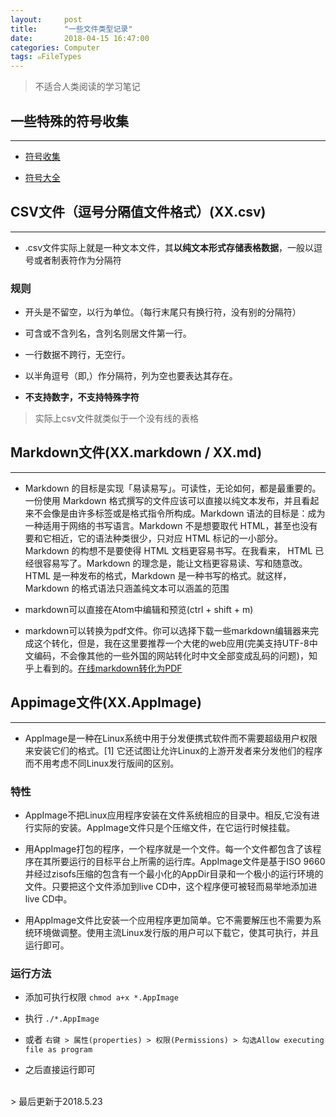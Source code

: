 ```yaml
---
layout:     post
title:      "一些文件类型记录"
date:       2018-04-15 16:47:00
categories: Computer
tags: ๑FileTypes
---
```

> 不适合人类阅读的学习笔记  

## 一些特殊的符号收集
---

- [符号收集](https://blog.csdn.net/rhinemetal/article/details/6887172)

- [符号大全](http://www.fuhao123.com/fuhao/1.shtml)

## CSV文件（逗号分隔值文件格式）(XX.csv)
---

- .csv文件实际上就是一种文本文件，其**以纯文本形式存储表格数据**，一般以逗号或者制表符作为分隔符

### 规则
- 开头是不留空，以行为单位。（每行末尾只有换行符，没有别的分隔符）

- 可含或不含列名，含列名则居文件第一行。

- 一行数据不跨行，无空行。

- 以半角逗号（即,）作分隔符，列为空也要表达其存在。

- **不支持数字，不支持特殊字符**

> 实际上csv文件就类似于一个没有线的表格

## Markdown文件(XX.markdown / XX.md)
---
- Markdown 的目标是实现「易读易写」。可读性，无论如何，都是最重要的。一份使用 Markdown 格式撰写的文件应该可以直接以纯文本发布，并且看起来不会像是由许多标签或是格式指令所构成。Markdown 语法的目标是：成为一种适用于网络的书写语言。Markdown 不是想要取代 HTML，甚至也没有要和它相近，它的语法种类很少，只对应 HTML 标记的一小部分。Markdown 的构想不是要使得 HTML 文档更容易书写。在我看来， HTML 已经很容易写了。Markdown 的理念是，能让文档更容易读、写和随意改。HTML 是一种发布的格式，Markdown 是一种书写的格式。就这样，Markdown 的格式语法只涵盖纯文本可以涵盖的范围

- markdown可以直接在Atom中编辑和预览(ctrl + shift + m)

- markdown可以转换为pdf文件。你可以选择下载一些markdown编辑器来完成这个转化，但是，我在这里要推荐一个大佬的web应用(完美支持UTF-8中文编码，不会像其他的一些外国的网站转化时中文全部变成乱码的问题)，知乎上看到的。[在线markdown转化为PDF](http://www.mdtr2pdf.com/index_en.html)


## Appimage文件(XX.AppImage)
---

- AppImage是一种在Linux系统中用于分发便携式软件而不需要超级用户权限来安装它们的格式。[1] 它还试图让允许Linux的上游开发者来分发他们的程序而不用考虑不同Linux发行版间的区别。

### 特性
- AppImage不把Linux应用程序安装在文件系统相应的目录中。相反,它没有进行实际的安装。AppImage文件只是个压缩文件，在它运行时候挂载。

- 用AppImage打包的程序，一个程序就是一个文件。每一个文件都包含了该程序在其所要运行的目标平台上所需的运行库。AppImage文件是基于ISO 9660并经过zisofs压缩的包含有一个最小化的AppDir目录和一个极小的运行环境的文件。只要把这个文件添加到live CD中，这个程序便可被轻而易举地添加进live CD中。

- 用AppImage文件比安装一个应用程序更加简单。它不需要解压也不需要为系统环境做调整。使用主流Linux发行版的用户可以下载它，使其可执行，并且运行即可。

### 运行方法

- 添加可执行权限 `chmod a+x *.AppImage`

- 执行 `./*.AppImage`

- 或者 `右键 > 属性(properties) > 权限(Permissions) > 勾选Allow executing file as program`

- 之后直接运行即可

<br>
> 最后更新于2018.5.23
